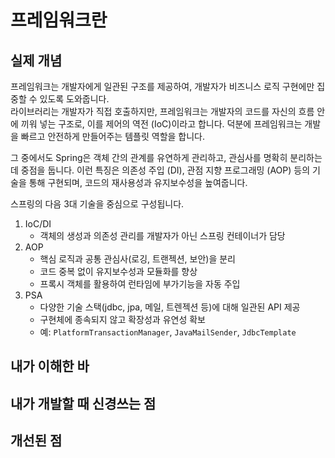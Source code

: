 # 프레임워크란


## 실제 개념

프레임워크는 개발자에게 일관된 구조를 제공하여, 개발자가 비즈니스 로직 구현에만 집중할 수 있도록 도와줍니다.   
라이브러리는 개발자가 직접 호출하지만, 프레임워크는 개발자의 코드를 자신의 흐름 안에 끼워 넣는 구조로, 이를 제어의 역전 (IoC)이라고 합니다.
덕분에 프레임워크는 개발을 빠르고 안전하게 만들어주는 템플릿 역할을 합니다.

그 중에서도 Spring은 객체 간의 관계를 유연하게 관리하고, 관심사를 명확히 분리하는 데 중점을 둡니다. 
이런 특징은 의존성 주입 (DI), 관점 지향 프로그래밍 (AOP) 등의 기술을 통해 구현되며, 코드의 재사용성과 유지보수성을 높여줍니다.

스프링의 다음 3대 기술을 중심으로 구성됩니다.
1. IoC/DI
    * 객체의 생성과 의존성 관리를 개발자가 아닌 스프링 컨테이너가 담당
3. AOP
    * 핵심 로직과 공통 관심사(로깅, 트랜젝션, 보안)을 분리
    * 코드 중복 없이 유지보수성과 모듈화를 향상
    * 프록시 객체를 활용하여 런타임에 부가기능을 자동 주입
5. PSA
    * 다양한 기술 스택(jdbc, jpa, 메일, 트렌젝션 등)에 대해 일관된 API 제공
    * 구현체에 종속되지 않고 확장성과 유연성 확보
    * 예: `PlatformTransactionManager`, `JavaMailSender`, `JdbcTemplate`

## 내가 이해한 바
## 내가 개발할 때 신경쓰는 점
## 개선된 점
